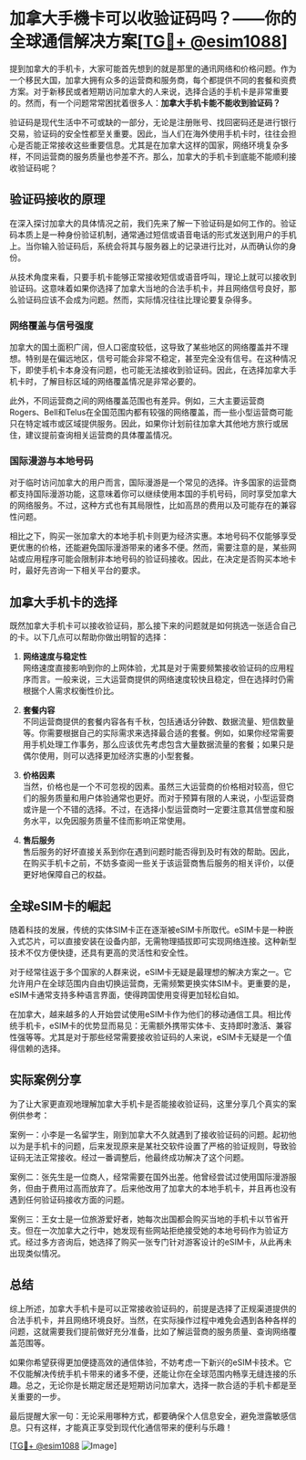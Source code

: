 # 加拿大手機卡可以收验证码吗？——你的全球通信解决方案[[TG💪+ @esim1088](https://t.me/s/esim1088)]

提到加拿大的手机卡，大家可能首先想到的就是那里的通讯网络和价格问题。作为一个移民大国，加拿大拥有众多的运营商和服务商，每个都提供不同的套餐和资费方案。对于新移民或者短期访问加拿大的人来说，选择合适的手机卡是非常重要的。然而，有一个问题常常困扰着很多人：**加拿大手机卡能不能收到验证码？**

验证码是现代生活中不可或缺的一部分，无论是注册账号、找回密码还是进行银行交易，验证码的安全性都至关重要。因此，当人们在海外使用手机卡时，往往会担心是否能正常接收这些重要信息。尤其是在加拿大这样的国家，网络环境复杂多样，不同运营商的服务质量也参差不齐。那么，加拿大的手机卡到底能不能顺利接收验证码呢？

## 验证码接收的原理

在深入探讨加拿大的具体情况之前，我们先来了解一下验证码是如何工作的。验证码本质上是一种身份验证机制，通常通过短信或语音电话的形式发送到用户的手机上。当你输入验证码后，系统会将其与服务器上的记录进行比对，从而确认你的身份。

从技术角度来看，只要手机卡能够正常接收短信或语音呼叫，理论上就可以接收到验证码。这意味着如果你选择了加拿大当地的合法手机卡，并且网络信号良好，那么验证码应该不会成为问题。然而，实际情况往往比理论要复杂得多。

### 网络覆盖与信号强度

加拿大的国土面积广阔，但人口密度较低，这导致了某些地区的网络覆盖并不理想。特别是在偏远地区，信号可能会非常不稳定，甚至完全没有信号。在这种情况下，即使手机卡本身没有问题，也可能无法接收到验证码。因此，在选择加拿大手机卡时，了解目标区域的网络覆盖情况是非常必要的。

此外，不同运营商之间的网络覆盖范围也有差异。例如，三大主要运营商Rogers、Bell和Telus在全国范围内都有较强的网络覆盖，而一些小型运营商可能只在特定城市或区域提供服务。因此，如果你计划前往加拿大其他地方旅行或居住，建议提前查询相关运营商的具体覆盖情况。

### 国际漫游与本地号码

对于临时访问加拿大的用户而言，国际漫游是一个常见的选择。许多国家的运营商都支持国际漫游功能，这意味着你可以继续使用本国的手机号码，同时享受加拿大的网络服务。不过，这种方式也有其局限性，比如高昂的费用以及可能存在的兼容性问题。

相比之下，购买一张加拿大的本地手机卡则更为经济实惠。本地号码不仅能够享受更优惠的价格，还能避免国际漫游带来的诸多不便。然而，需要注意的是，某些网站或应用程序可能会限制非本地号码的验证码接收。因此，在决定是否购买本地卡时，最好先咨询一下相关平台的要求。

## 加拿大手机卡的选择

既然加拿大手机卡可以接收验证码，那么接下来的问题就是如何挑选一张适合自己的卡。以下几点可以帮助你做出明智的选择：

1. **网络速度与稳定性**  
   网络速度直接影响到你的上网体验，尤其是对于需要频繁接收验证码的应用程序而言。一般来说，三大运营商提供的网络速度较快且稳定，但在选择时仍需根据个人需求权衡性价比。

2. **套餐内容**  
   不同运营商提供的套餐内容各有千秋，包括通话分钟数、数据流量、短信数量等。你需要根据自己的实际需求来选择最合适的套餐。例如，如果你经常需要用手机处理工作事务，那么应该优先考虑包含大量数据流量的套餐；如果只是偶尔使用，则可以选择更加经济实惠的小型套餐。

3. **价格因素**  
   当然，价格也是一个不可忽视的因素。虽然三大运营商的价格相对较高，但它们的服务质量和用户体验通常也更好。而对于预算有限的人来说，小型运营商或许是一个不错的选择。不过，在选择小型运营商时一定要注意其信誉度和服务水平，以免因服务质量不佳而影响正常使用。

4. **售后服务**  
   售后服务的好坏直接关系到你在遇到问题时能否得到及时有效的帮助。因此，在购买手机卡之前，不妨多查阅一些关于该运营商售后服务的相关评价，以便更好地保障自己的权益。

## 全球eSIM卡的崛起

随着科技的发展，传统的实体SIM卡正在逐渐被eSIM卡所取代。eSIM卡是一种嵌入式芯片，可以直接安装在设备内部，无需物理插拔即可实现网络连接。这种新型技术不仅方便快捷，还具有更高的灵活性和安全性。

对于经常往返于多个国家的人群来说，eSIM卡无疑是最理想的解决方案之一。它允许用户在全球范围内自由切换运营商，无需频繁更换实体SIM卡。更重要的是，eSIM卡通常支持多种语言界面，使得跨国使用变得更加轻松自如。

在加拿大，越来越多的人开始尝试使用eSIM卡作为他们的移动通信工具。相比传统手机卡，eSIM卡的优势显而易见：无需额外携带实体卡、支持即时激活、兼容性强等等。尤其是对于那些经常需要接收验证码的人来说，eSIM卡无疑是一个值得信赖的选择。

## 实际案例分享

为了让大家更直观地理解加拿大手机卡是否能接收验证码，这里分享几个真实的案例供参考：

案例一：小李是一名留学生，刚到加拿大不久就遇到了接收验证码的问题。起初他以为是手机卡的问题，后来发现原来是某社交软件设置了严格的验证规则，导致验证码无法正常接收。经过一番调整后，他最终成功解决了这个问题。

案例二：张先生是一位商人，经常需要在国外出差。他曾经尝试过使用国际漫游服务，但由于费用过高而放弃了。后来他改用了加拿大的本地手机卡，并且再也没有遇到任何验证码接收方面的问题。

案例三：王女士是一位旅游爱好者，她每次出国都会购买当地的手机卡以节省开支。但在一次加拿大之行中，她发现有些网站拒绝接受她的本地号码作为验证方式。经过多方咨询后，她选择了购买一张专门针对游客设计的eSIM卡，从此再未出现类似情况。

## 总结

综上所述，加拿大手机卡是可以正常接收验证码的，前提是选择了正规渠道提供的合法手机卡，并且网络环境良好。当然，在实际操作过程中难免会遇到各种各样的问题，这就需要我们提前做好充分准备，比如了解运营商的服务质量、查询网络覆盖范围等。

如果你希望获得更加便捷高效的通信体验，不妨考虑一下新兴的eSIM卡技术。它不仅能解决传统手机卡带来的诸多不便，还能让你在全球范围内畅享无缝连接的乐趣。总之，无论你是长期定居还是短期访问加拿大，选择一款合适的手机卡都是至关重要的一步。

最后提醒大家一句：无论采用哪种方式，都要确保个人信息安全，避免泄露敏感信息。只有这样，才能真正享受到现代化通信带来的便利与乐趣！

[[TG💪+ @esim1088](https://t.me/s/esim1088) ![Image](https://i.postimg.cc/4NQfJmqS/Snipaste-2025-05-13-00-14-12.png)]